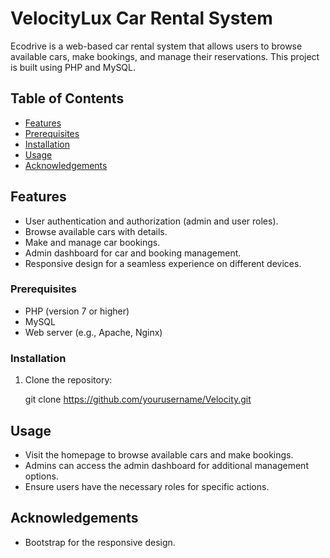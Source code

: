 # VelocityLux Car Rental System

Ecodrive is a web-based car rental system that allows users to browse available cars, make bookings, and manage their reservations. This project is built using PHP and MySQL.

## Table of Contents

- [Features](#features)
- [Prerequisites](#prerequisites)
- [Installation](#installation)
- [Usage](#usage)
- [Acknowledgements](#acknowledgements)

## Features

- User authentication and authorization (admin and user roles).
- Browse available cars with details.
- Make and manage car bookings.
- Admin dashboard for car and booking management.
- Responsive design for a seamless experience on different devices.


### Prerequisites

- PHP (version 7 or higher)
- MySQL
- Web server (e.g., Apache, Nginx)

### Installation

1. Clone the repository:

   git clone https://github.com/yourusername/Velocity.git
   
## Usage

- Visit the homepage to browse available cars and make bookings.
- Admins can access the admin dashboard for additional management options.
- Ensure users have the necessary roles for specific actions.



## Acknowledgements

- Bootstrap for the responsive design.

